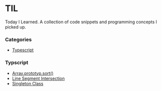 # TIL

Today I Learned. A collection of code snippets and programming concepts I picked up.

### Categories

- [Typescript](#typescript)

### Typscript

- [Array.prototyp.sort()](TypeScript/Array_Prototype_Sort.md)
- [Line Segment Intersection](TypeScript/Line_Segement_Intersection.md)
- [Singleton Class](TypeScript/Singleton_Class.md)
